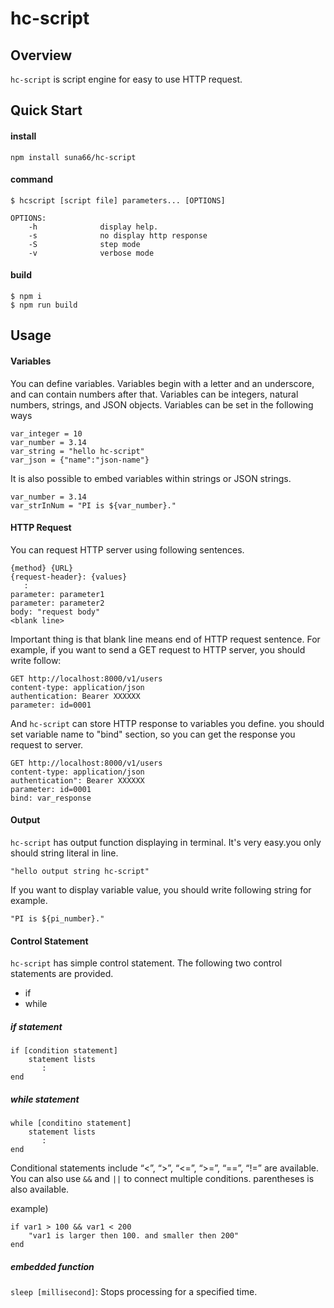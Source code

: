 # hc-script

## Overview

`hc-script` is script engine for easy to use HTTP request.

## Quick Start

#### install

```
npm install suna66/hc-script
```

#### command

```
$ hcscript [script file] parameters... [OPTIONS]

OPTIONS:
    -h              display help.
    -s              no display http response
    -S              step mode
    -v              verbose mode
```

#### build

```
$ npm i
$ npm run build
```

## Usage

#### Variables

You can define variables.
Variables begin with a letter and an underscore, and can contain numbers after that.
Variables can be integers, natural numbers, strings, and JSON objects.
Variables can be set in the following ways

```
var_integer = 10
var_number = 3.14
var_string = "hello hc-script"
var_json = {"name":"json-name"}
```

It is also possible to embed variables within strings or JSON strings.

```
var_number = 3.14
var_strInNum = "PI is ${var_number}."
```

#### HTTP Request

You can request HTTP server using following sentences.

```
{method} {URL}
{request-header}: {values}
   :
parameter: parameter1
parameter: parameter2
body: "request body"
<blank line>
```

Important thing is that blank line means end of HTTP request sentence.
For example, if you want to send a GET request to HTTP server, you should write follow:

```
GET http://localhost:8000/v1/users
content-type: application/json
authentication: Bearer XXXXXX
parameter: id=0001
```

And `hc-script` can store HTTP response to variables you define.
you should set variable name to "bind" section, so you can get the response you request to server.

```
GET http://localhost:8000/v1/users
content-type: application/json
authentication": Bearer XXXXXX
parameter: id=0001
bind: var_response
```

#### Output

`hc-script` has output function displaying in terminal.
It's very easy.you only should string literal in line.

```
"hello output string hc-script"
```

If you want to display variable value, you should write following string for example.

```
"PI is ${pi_number}."
```

#### Control Statement

`hc-script` has simple control statement. The following two control statements are provided.

- if
- while

##### if statement

```
if [condition statement]
    statement lists
       :
end
```

##### while statement

```
while [conditino statement]
    statement lists
       :
end
```

Conditional statements include “<”, “>”, “<=”, “>=”, “==”, “!=” are available.
You can also use `&&` and `||` to connect multiple conditions. parentheses is also available.

example)

```
if var1 > 100 && var1 < 200
    "var1 is larger then 100. and smaller then 200"
end
```

##### embedded function

`sleep [millisecond]`: Stops processing for a specified time.
